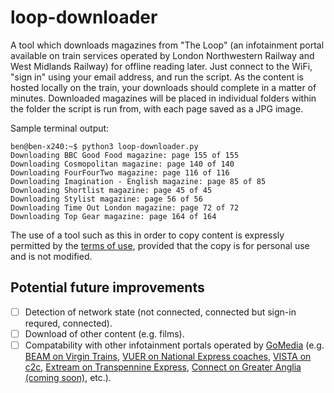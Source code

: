 # loop-downloader
A tool which downloads magazines from "The Loop" (an infotainment portal available on train services operated by London Northwestern Railway and West Midlands Railway) for offline reading later. Just connect to the WiFi, "sign in" using your email address, and run the script. As the content is hosted locally on the train, your downloads should complete in a matter of minutes. Downloaded magazines will be placed in individual folders within the folder the script is run from, with each page saved as a JPG image.

Sample terminal output:

```
ben@ben-x240:~$ python3 loop-downloader.py 
Downloading BBC Good Food magazine: page 155 of 155
Downloading Cosmopolitan magazine: page 140 of 140
Downloading FourFourTwo magazine: page 116 of 116
Downloading Imagination - English magazine: page 85 of 85
Downloading Shortlist magazine: page 45 of 45
Downloading Stylist magazine: page 56 of 56
Downloading Time Out London magazine: page 72 of 72
Downloading Top Gear magazine: page 164 of 164
```

The use of a tool such as this in order to copy content is expressly permitted by the [terms of use](https://www.londonnorthwesternrailway.co.uk/travel-information/onboard-facilities/loop-wifi-entertainment), provided that the copy is for personal use and is not modified.

## Potential future improvements

- [ ] Detection of network state (not connected, connected but sign-in requred, connected).
- [ ] Download of other content (e.g. films).
- [ ] Compatability with other infotainment portals operated by [GoMedia](http://www.gomedia.io/) (e.g. [BEAM on Virgin Trains](https://www.virgintrains.co.uk/experience/beam), [VUER on National Express coaches](http://www.nationalexpress.com/vuer.aspx), [VISTA on c2c](https://www.c2c-online.co.uk/travelling-with-us/onboard/free-onboard-wifi-and-entertainment/), [Extream on Transpennine Express](https://www.tpexpress.co.uk/travelling-with-us/train-wifi-and-entertainment), [Connect on Greater Anglia (coming soon)](https://www.greateranglia.co.uk/travel-information/your-journey/wifi), etc.).